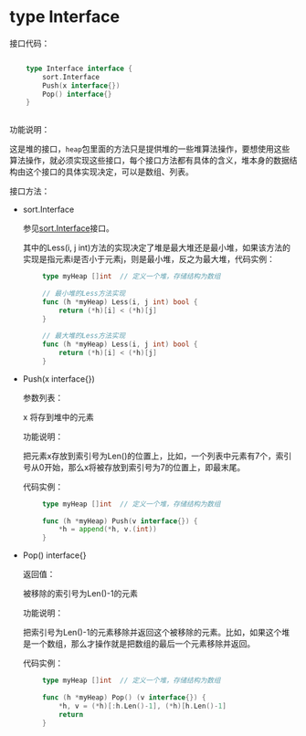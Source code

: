 # type Interface

接口代码：

```go

	type Interface interface {
	    sort.Interface
	    Push(x interface{})
	    Pop() interface{}
	}
	
```

功能说明：

这是堆的接口，`heap`包里面的方法只是提供堆的一些堆算法操作，要想使用这些算法操作，就必须实现这些接口，每个接口方法都有具体的含义，堆本身的数据结构由这个接口的具体实现决定，可以是数组、列表。

接口方法：

- sort.Interface 

	参见[sort.Interface](../../sort/README.md)接口。
	
	其中的Less(i, j int)方法的实现决定了堆是最大堆还是最小堆，如果该方法的实现是指元素i是否小于元素j，则是最小堆，反之为最大堆，代码实例：

```go
		type myHeap []int  // 定义一个堆，存储结构为数组
		
		// 最小堆的Less方法实现
		func (h *myHeap) Less(i, j int) bool {
			return (*h)[i] < (*h)[j]
		}
		
		// 最大堆的Less方法实现
		func (h *myHeap) Less(i, j int) bool {
			return (*h)[i] < (*h)[j]
		}
```

- Push(x interface{}) 

	参数列表：

	x 将存到堆中的元素

	功能说明：

	把元素x存放到索引号为Len()的位置上，比如，一个列表中元素有7个，索引号从0开始，那么x将被存放到索引号为7的位置上，即最末尾。
	
	代码实例：

```go
		type myHeap []int  // 定义一个堆，存储结构为数组
		
		func (h *myHeap) Push(v interface{}) {
			*h = append(*h, v.(int))
		}
```

- Pop() interface{}
	
	返回值：

	被移除的索引号为Len()-1的元素

	功能说明：
	
	把索引号为Len()-1的元素移除并返回这个被移除的元素。比如，如果这个堆是一个数组，那么才操作就是把数组的最后一个元素移除并返回。

	代码实例：

```go
		type myHeap []int  // 定义一个堆，存储结构为数组
		
		func (h *myHeap) Pop() (v interface{}) {
			*h, v = (*h)[:h.Len()-1], (*h)[h.Len()-1]
			return
		}
```
